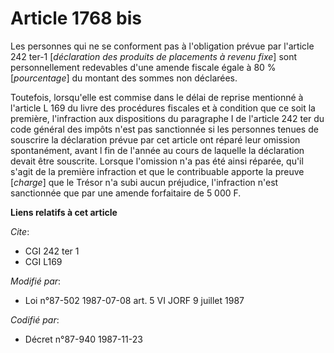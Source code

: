 # Article 1768 bis

Les personnes qui ne se conforment pas à l'obligation prévue par l'article 242 ter-1 [*déclaration des produits de placements
à revenu fixe*] sont personnellement redevables d'une amende fiscale égale à 80 % [*pourcentage*] du montant des sommes non
déclarées.

Toutefois, lorsqu'elle est commise dans le délai de reprise mentionné à l'article L 169 du livre des procédures fiscales et à
condition que ce soit la première, l'infraction aux dispositions du paragraphe I de l'article 242 ter du code général des
impôts n'est pas sanctionnée si les personnes tenues de souscrire la déclaration prévue par cet article ont réparé leur
omission spontanément, avant l fin de l'année au cours de laquelle la déclaration devait être souscrite. Lorsque l'omission
n'a pas été ainsi réparée, qu'il s'agit de la première infraction et que le contribuable apporte la preuve [*charge*] que le
Trésor n'a subi aucun préjudice, l'infraction n'est sanctionnée que par une amende forfaitaire de 5 000 F.

**Liens relatifs à cet article**

_Cite_:

  - CGI 242 ter 1
  - CGI L169

_Modifié par_:

  - Loi n°87-502 1987-07-08 art. 5 VI JORF 9 juillet 1987

_Codifié par_:

  - Décret n°87-940 1987-11-23
